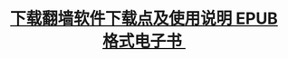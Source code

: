 


[<H1> <center> 下载翻墙软件下载点及使用说明 EPUB 格式电子书 </center></H1>](https://github.com/gofun72/telove/blob/master/ebook/epub/fangqian.epub?raw=true)
